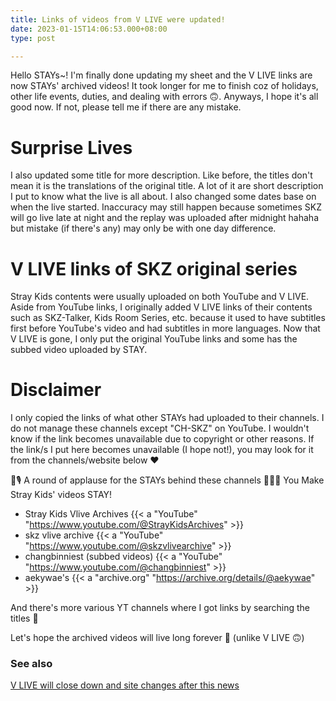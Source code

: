 ```yaml
---
title: Links of videos from V LIVE were updated!
date: 2023-01-15T14:06:53.000+08:00
type: post

---
```

Hello STAYs\~! I'm finally done updating my sheet and the V LIVE links are now STAYs' archived videos! It took longer for me to finish coz of holidays, other life events, duties, and dealing with errors 🙃. Anyways, I hope it's all good now. If not, please tell me if there are any mistake.

# Surprise Lives

I also updated some title for more description. Like before, the titles don't mean it is the translations of the original title. A lot of it are short description I put to know what the live is all about. I also changed some dates base on when the live started. Inaccuracy may still happen because sometimes SKZ will go live late at night and the replay was uploaded after midnight hahaha but mistake (if there's any) may only be with one day difference.

# V LIVE links of SKZ original series

Stray Kids contents were usually uploaded on both YouTube and V LIVE. Aside from YouTube links, I originally added V LIVE links of their contents such as SKZ-Talker, Kids Room Series, etc. because it used to have subtitles first before YouTube's video and had subtitles in more languages. Now that V LIVE is gone, I only put the original YouTube links and some has the subbed video uploaded by STAY.

# Disclaimer

I only copied the links of what other STAYs had uploaded to their channels. I do not manage these channels except "CH-SKZ" on YouTube. I wouldn't know if the link becomes unavailable due to copyright or other reasons. If the link/s I put here becomes unavailable (I hope not!), you may look for it from the channels/website below ❤️

🐰🎙️ A round of applause for the STAYs behind these channels 👏👏👏 You Make Stray Kids' videos STAY!

* Stray Kids Vlive Archives {{< a "YouTube" "https://www.youtube.com/@StrayKidsArchives" >}}
* skz vlive archive {{< a "YouTube" "https://www.youtube.com/@skzvlivearchive" >}}
* changbinniest (subbed videos) {{< a "YouTube" "https://www.youtube.com/@changbinniest" >}}
* aekywae's {{< a "archive.org" "https://archive.org/details/@aekywae" >}}

And there's more various YT channels where I got links by searching the titles 🤗

Let's hope the archived videos will live long forever 🙏 (unlike V LIVE 🙃)

### See also

[V LIVE will close down and site changes after this news](/site-update/goodbye-vlive/)